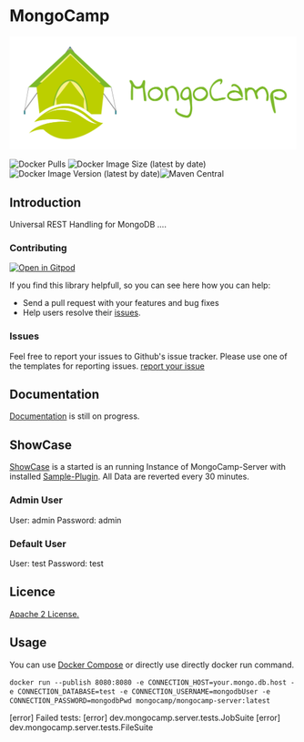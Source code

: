 
# MongoCamp 

![](docs/public/logo_with_text_right.png)

![Docker Pulls](https://img.shields.io/docker/pulls/mongocamp/mongocamp-server) ![Docker Image Size (latest by date)](https://img.shields.io/docker/image-size/mongocamp/mongocamp-server?sort=semver) ![Docker Image Version (latest by date)](https://img.shields.io/docker/v/mongocamp/mongocamp-server?sort=semver)![Maven Central](https://img.shields.io/maven-central/v/dev.mongocamp/mongocamp-server_2.13)

## Introduction

Universal REST Handling for MongoDB ....


### Contributing
[![Open in Gitpod](https://gitpod.io/button/open-in-gitpod.svg)](https://gitpod.io/#https://github.com/MongoCamp/mongocamp-server)

If you find this library helpfull, so you can see here how you can help:
- Send a pull request with your features and bug fixes
- Help users resolve their [issues](https://github.com/mongocamp/mongocamp-server/issues).


### Issues
Feel free to report your issues to Github's issue tracker. Please use one of the templates for reporting issues. [report your issue](https://github.com/mongocamp/mongocamp-server/issues/new/choose)

## Documentation
[Documentation](https://server.mongocamp.dev/) is still on progress.

## ShowCase
[ShowCase](https://showcase.mongocamp.dev/docs/) is a started is an running Instance of MongoCamp-Server with installed [Sample-Plugin](https://github.com/MongoCamp/mongocamp-sample-plugin). All Data are reverted every 30 minutes. 

### Admin User
User: admin
Password: admin

### Default User
User: test
Password: test

## Licence
[Apache 2 License.](https://github.com/mongocamp/mongocamp-server/blob/master/LICENSE)

## Usage
You can use [Docker Compose](https://server.mongocamp.dev/guide/getting-started.html) or directly use directly docker run command.
```shell
docker run --publish 8080:8080 -e CONNECTION_HOST=your.mongo.db.host -e CONNECTION_DATABASE=test -e CONNECTION_USERNAME=mongodbUser -e CONNECTION_PASSWORD=mongodbPwd mongocamp/mongocamp-server:latest
```

[error] Failed tests:
[error]         dev.mongocamp.server.tests.JobSuite
[error]         dev.mongocamp.server.tests.FileSuite